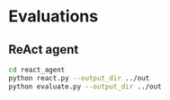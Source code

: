 # Evaluations

## ReAct agent

```bash
cd react_agent
python react.py --output_dir ../out
python evaluate.py --output_dir ../out
```

